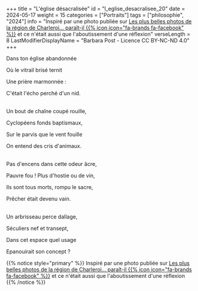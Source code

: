 +++
title = "L'église désacralisée"
id = "l_eglise_desacralisee_20"
date = 2024-05-17
weight = 15
categories = ["Portraits"]
tags = ["philosophie", "2024"]
info = "Inspiré par une photo publiée sur [Les plus belles photos de la région de Charleroi... paraît-il {{% icon icon=\"fa-brands fa-facebook\" %}}](https://www.facebook.com/groups/annie.ggoffaux) et ce n'était aussi que l'aboutissement d'une réflexion"
verseLength = 8
LastModifierDisplayName = "Barbara Post - Licence CC BY-NC-ND 4.0"
+++

Dans ton église abandonnée

Où le vitrail brisé ternit

Une prière marmonnée :

C'était l'écho perché d'un nid.

 \
Un bout de chaîne coupé rouille,

Cyclopéens fonds baptismaux,

Sur le parvis que le vent fouille

On entend des cris d'animaux.

 \
Pas d'encens dans cette odeur âcre,

Pauvre fou ! Plus d'hostie ou de vin,

Ils sont tous morts, rompu le sacre,

Prêcher était devenu vain.

 \
Un arbrisseau perce dallage,

Séculiers nef et transept,

Dans cet espace quel usage

Epanouirait son concept ?

{{% notice style="primary" %}}
Inspiré par une photo publiée sur [Les plus belles photos de la région de Charleroi... paraît-il {{% icon icon=\"fa-brands fa-facebook\" %}}](https://www.facebook.com/groups/annie.ggoffaux) et ce n'était aussi que l'aboutissement d'une réflexion
{{% /notice %}}

